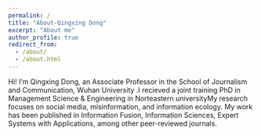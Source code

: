 ```yaml
---
permalink: /
title: "About-Qingxing Dong"
excerpt: "About me"
author_profile: true
redirect_from: 
  - /about/
  - /about.html
---
```

Hi! I’m Qingxing Dong, an Associate Professor in the School of Journalism and Communication, Wuhan University .I recieved a joint training PhD in Management Science & Engineering in Norteastern universityMy research focuses on social media, misinformation, and information ecology. My work has been published in Information Fusion, Information Sciences, Expert Systems with Applications,  among other peer-reviewed journals.

